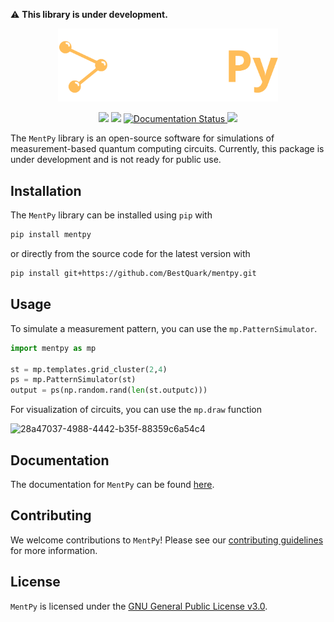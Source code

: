 :warning: **This library is under development.**

<p align="center">
  <img src="./docs/_static/logo.png" alt="MentPy: A Measurement-Based Quantum computing simulator." width="70%">
</p>

<div align=center>
  <a href="https://pypi.org/project/mentpy"><img src="https://img.shields.io/pypi/v/mentpy"></a>
  <!-- <a href="https://pypi.org/project/mentpy"><img src="https://img.shields.io/pypi/pyversions/mentpy"></a> -->
  <a href="https://pypi.org/project/mentpy"><img src="https://img.shields.io/pypi/wheel/mentpy"></a>
  <a href='https://mentpy.readthedocs.io/en/latest/?badge=latest'>
    <img src='https://readthedocs.org/projects/mentpy/badge/?version=latest' alt='Documentation Status' />
</a>
  <!-- <a href="https://pypistats.org/packages/mentpy"><img src="https://img.shields.io/pypi/dm/mentpy"></a>
  <a href="https://pypi.org/project/mentpy"><img src="https://img.shields.io/pypi/l/mentpy"></a> -->
  <a href="https://twitter.com/mentpy"><img src="https://img.shields.io/twitter/follow/mentpy?label=mentpy&style=flat&logo=twitter"></a>
  <!-- <a href="https://github.com/bestquark/mentpy/actions/workflows/docs.yaml"><img src="https://github.com/bestquark/mentpy/actions/workflows/docs.yaml/badge.svg"></a>
  <a href="https://github.com/bestquark/mentpy/actions/workflows/lint.yaml"><img src="https://github.com/bestquark/mentpy/actions/workflows/lint.yaml/badge.svg"></a>
  <a href="https://github.com/bestquark/mentpy/actions/workflows/build.yaml"><img src="https://github.com/bestquark/mentpy/actions/workflows/build.yaml/badge.svg"></a>
  <a href="https://github.com/bestquark/mentpy/actions/workflows/test.yaml"><img src="https://github.com/bestquark/mentpy/actions/workflows/test.yaml/badge.svg"></a>
  <a href="https://codecov.io/gh/bestquark/mentpy"><img src="https://codecov.io/gh/bestquark/mentpy/branch/master/graph/badge.svg?token=3FJML79ZUK"></a> -->
</div>

The `MentPy` library is an open-source software for simulations of 
measurement-based quantum computing circuits. Currently, this package is under 
development and is not ready for public use.

## Installation

The `MentPy` library can be installed using `pip` with

```bash
pip install mentpy
```

or directly from the source code for the latest version with

```bash
pip install git+https://github.com/BestQuark/mentpy.git
```

## Usage
To simulate a measurement pattern, you can use the `mp.PatternSimulator`.
```python
import mentpy as mp

st = mp.templates.grid_cluster(2,4)
ps = mp.PatternSimulator(st)
output = ps(np.random.rand(len(st.outputc)))
```

For visualization of circuits, you can use the `mp.draw` function

![28a47037-4988-4442-b35f-88359c6a54c4](https://user-images.githubusercontent.com/52287586/228745684-dc2b4712-f66e-4d36-8941-2b4ada22008d.png)

## Documentation

The documentation for `MentPy` can be found <a href="https://mentpy.readthedocs.io/en/latest/" target="_blank">here</a>.

## Contributing

We welcome contributions to `MentPy`! Please see our [contributing guidelines](./CONTRIBUTING.md) for more information.

## License

`MentPy` is licensed under the [GNU General Public License v3.0](./LICENSE).

